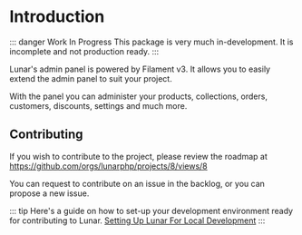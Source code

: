 # Introduction

::: danger Work In Progress
This package is very much in-development. It is incomplete and not production ready.
:::

Lunar's admin panel is powered by Filament v3. It allows you to easily extend the admin panel to suit your project.

With the panel you can administer your products, collections, orders, customers, discounts, settings and much more.

## Contributing

If you wish to contribute to the project, please review the roadmap at https://github.com/orgs/lunarphp/projects/8/views/8

You can request to contribute on an issue in the backlog, or you can propose a new issue.

::: tip
Here's a guide on how to set-up your development environment ready for contributing to Lunar.
[Setting Up Lunar For Local Development](/core/local-development)
:::
